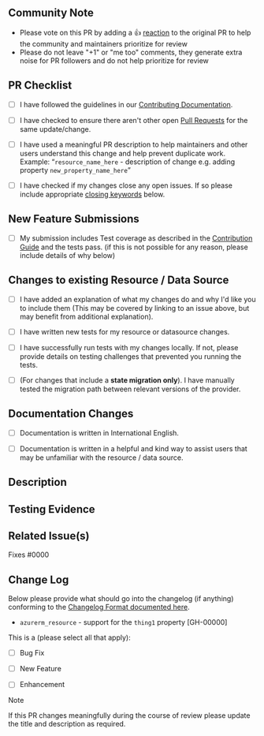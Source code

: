 <!--  All Submissions -->


## Community Note
<!-- Please leave the community note as is. -->
* Please vote on this PR by adding a :thumbsup: [reaction](https://blog.github.com/2016-03-10-add-reactions-to-pull-requests-issues-and-comments/) to the original PR to help the community and maintainers prioritize for review
* Please do not leave "+1" or "me too" comments, they generate extra noise for PR followers and do not help prioritize for review


## PR Checklist

- [ ] I have followed the guidelines in our [Contributing Documentation](../contributing/README.md).
- [ ] I have checked to ensure there aren't other open [Pull Requests](../../../pulls) for the same update/change.
- [ ] I have used a meaningful PR description to help maintainers and other users understand this change and help prevent duplicate work.
Example:
“`resource_name_here` - description of change e.g. adding property `new_property_name_here`”
- [ ] I have checked if my changes close any open issues. If so please include appropriate [closing keywords](https://docs.github.com/en/issues/tracking-your-work-with-issues/linking-a-pull-request-to-an-issue#linking-a-pull-request-to-an-issue-using-a-keyword) below.


<!-- You can erase any parts of this template below this point that are not applicable to your Pull Request. -->


## New Feature Submissions

- [ ] My submission includes Test coverage as described in the [Contribution Guide](../contributing/topics/guide-new-resource.md) and the tests pass. (if this is not possible for any reason, please include details of why below)


## Changes to existing Resource / Data Source

- [ ] I have added an explanation of what my changes do and why I'd like you to include them (This may be covered by linking to an issue above, but may benefit from additional explanation).
- [ ] I have written new tests for my resource or datasource changes.
- [ ] I have successfully run tests with my changes locally. If not, please provide details on testing challenges that prevented you running the tests.
- [ ] (For changes that include a **state migration only**). I have manually tested the migration path between relevant versions of the provider.


## Documentation Changes

- [ ] Documentation is written in International English.
- [ ] Documentation is written in a helpful and kind way to assist users that may be unfamiliar with the resource / data source.


## Description

<!-- Please include a description below with the reason for the PR, what it is doing, what it is trying to accomplish, and anything relevant for a reviewer to know. -->

## Testing Evidence

<!-- Please include your testing evidence here or an explanation on why no testing evidence can be provided. 
For state migrations please test the changes locally and provide details here, such as the versions involved in testing the migration path. For further details on testing state migration changes please see our guide on [state migrations](https://github.com/hashicorp/terraform-provider-azurerm/blob/main/contributing/topics/guide-state-migrations.md#testing) in the contributor documentation. -->

## Related Issue(s)
Fixes #0000

## Change Log
Below please provide what should go into the changelog (if anything) conforming to the [Changelog Format documented here](https://github.com/hashicorp/terraform-provider-azurerm/blob/main/contributing/topics/maintainer-changelog.md).

<!-- Replace the changelog example below with your entry. One resource per line. -->

* `azurerm_resource` - support for the `thing1` property [GH-00000]


<!-- What type of PR is this? -->
This is a (please select all that apply):

- [ ] Bug Fix
- [ ] New Feature
- [ ] Enhancement




> [!NOTE] 
> If this PR changes meaningfully during the course of review please update the title and description as required.

